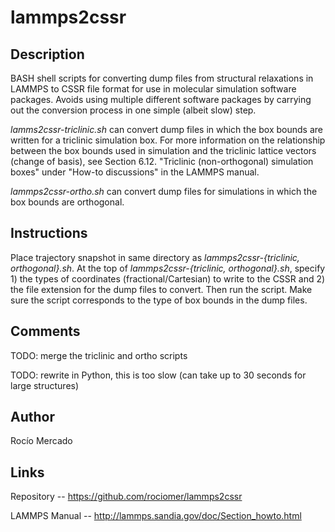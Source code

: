# lammps2cssr

## Description
BASH shell scripts for converting dump files from structural relaxations in
 LAMMPS to CSSR file format for use in molecular simulation software packages.
 Avoids using multiple different software packages by carrying out the
 conversion process in one simple (albeit slow) step.

*lamms2cssr-triclinic.sh* can convert dump files in which the box bounds are
 written for a triclinic simulation box. For more information on the
 relationship between the box bounds used in simulation and the triclinic
 lattice vectors (change of basis), see Section 6.12. "Triclinic
 (non-orthogonal) simulation boxes" under "How-to discussions" in the LAMMPS
 manual.

*lammps2cssr-ortho.sh* can convert dump files for simulations in which the box
 bounds are orthogonal.

## Instructions
Place trajectory snapshot in same directory as
 *lammps2cssr-{triclinic, orthogonal}.sh*. At the top of
 *lammps2cssr-{triclinic, orthogonal}.sh*, specify 1) the types of coordinates
 (fractional/Cartesian) to write to the CSSR and 2) the file extension for
 the dump files to convert. Then run the script. Make sure the script
 corresponds to the type of box bounds in the dump files.

## Comments
TODO: merge the triclinic and ortho scripts

TODO: rewrite in Python, this is too slow (can take up to 30 seconds for large
 structures)

## Author
Rocío Mercado

## Links 
Repository -- https://github.com/rociomer/lammps2cssr

LAMMPS Manual -- http://lammps.sandia.gov/doc/Section_howto.html
